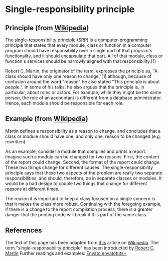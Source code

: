 # Single-responsibility principle

## Principle (from [Wikipedia](https://www.wikipedia.org/))
The single-responsibility principle (SRP) is a computer-programming principle that states that every module, class or function in a computer program should have responsibility over a single part of that program's functionality, and it should encapsulate that part. All of that module, class or function's services should be narrowly aligned with that responsibility.[1]

Robert C. Martin, the originator of the term, expresses the principle as, "A class should have only one reason to change,"[1] although, because of confusion around the word "reason" he also stated "This principle is about people.". In some of his talks, he also argues that the principle is, in particular, about roles or actors. For example, while they might be the same person, the role of an accountant is different from a database administrator. Hence, each module should be responsible for each role.

## Example (from [Wikipedia](https://www.wikipedia.org/))
Martin defines a responsibility as a reason to change, and concludes that a class or module should have one, and only one, reason to be changed (e.g. rewritten).

As an example, consider a module that compiles and prints a report. Imagine such a module can be changed for two reasons. First, the content of the report could change. Second, the format of the report could change. These two things change for different causes. The single-responsibility principle says that these two aspects of the problem are really two separate responsibilities, and should, therefore, be in separate classes or modules. It would be a bad design to couple two things that change for different reasons at different times.

The reason it is important to keep a class focused on a single concern is that it makes the class more robust. Continuing with the foregoing example, if there is a change to the report compilation process, there is a greater danger that the printing code will break if it is part of the same class. 

## References

The text of this page has been adapted from [this](https://en.wikipedia.org/wiki/Single-responsibility_principle) article on  [Wikipedia](https://www.wikipedia.org/).
The term "single-responsability principle" has been introducted by [Robert C. Martin](https://en.wikipedia.org/wiki/Robert_C._Martin)
Further readings and examples: [Envato envatotuts+](https://code.tutsplus.com/tutorials/solid-part-1-the-single-responsibility-principle--net-36074)
